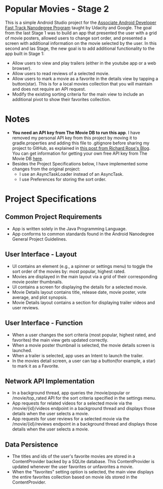 # Popular Movies - Stage 2

This is a simple Android Studio project for the [Associate Android Developer Fast Track Nanodegree Program](https://in.udacity.com/course/associate-android-developer-fast-track--nd818) taught by Udacity and Google. The goal from the last Stage 1 was to build an app that presented the user with a grid of movie posters, allowed users to change sort order, and presented a screen with additional information on the movie selected by the user. In this second and las Stage, the new goal is to add additional functionality to the app built in Stage 1:

* Allow users to view and play trailers (either in the youtube app or a web browser).
* Allow users to read reviews of a selected movie.
* Allow users to mark a movie as a favorite in the details view by tapping a button(star). This is for a local movies collection that you will maintain and does not require an API request.
* Modify the existing sorting criteria for the main view to include an additional pivot to show their favorites collection.

# Notes

* **You need an API key from The Movie DB to run this app**. I have removed my personal API key from this project by moving it to gradle.properties and adding this file to .gitignore before sharing my project to GitHub, as explained in [this post from Richard Rose's Blog](https://richardroseblog.wordpress.com/2016/05/29/hiding-secret-api-keys-from-git/). You can get information for getting your own free API key from The Movie DB [here](https://www.themoviedb.org/faq/api).
* Besides the Project Specifications below, I have implemented some changes from the original project:
  * I use an AsyncTaskLoader instead of an AsyncTask.
  * I use Preferences for storing the sort order.

# Project Specifications

## Common Project Requirements

* App is written solely in the Java Programming Language.
* App conforms to common standards found in the Android Nanodegree General Project Guidelines.

## User Interface - Layout

* UI contains an element (e.g., a spinner or settings menu) to toggle the sort order of the movies by: most popular, highest rated.
* Movies are displayed in the main layout via a grid of their corresponding movie poster thumbnails.
* UI contains a screen for displaying the details for a selected movie.
* Movie Details layout contains title, release date, movie poster, vote average, and plot synopsis.
* Movie Details layout contains a section for displaying trailer videos and user reviews.

## User Interface - Function

* When a user changes the sort criteria (most popular, highest rated, and favorites) the main view gets updated correctly.
* When a movie poster thumbnail is selected, the movie details screen is launched.
* When a trailer is selected, app uses an Intent to launch the trailer.
* In the movies detail screen, a user can tap a button(for example, a star) to mark it as a Favorite.

## Network API Implementation

* In a background thread, app queries the /movie/popular or /movie/top_rated API for the sort criteria specified in the settings menu.
* App requests for related videos for a selected movie via the /movie/{id}/videos endpoint in a background thread and displays those details when the user selects a movie.
* App requests for user reviews for a selected movie via the /movie/{id}/reviews endpoint in a background thread and displays those details when the user selects a movie.

## Data Persistence

* The titles and ids of the user's favorite movies are stored in a ContentProvider backed by a SQLite database. This ContentProvider is updated whenever the user favorites or unfavorites a movie.
* When the "favorites" setting option is selected, the main view displays the entire favorites collection based on movie ids stored in the ContentProvider.
